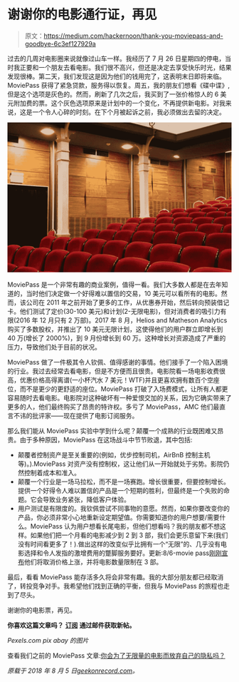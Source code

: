 # 谢谢你的电影通行证，再见

> 原文：<https://medium.com/hackernoon/thank-you-moviepass-and-goodbye-6c3ef127929a>

过去的几周对电影圈来说就像过山车一样。我经历了 7 月 26 日星期四的停电，当时我正要和一个朋友去看电影。我们很不高兴，但还是决定去享受快乐时光，结果发现很棒。第二天，我们发现这是因为他们的钱用完了，这表明末日即将来临。MoviePass 获得了紧急贷款，服务得以恢复。周五，我的朋友们想看《碟中谍》,但是这个选项是灰色的。然而，刷新了几次之后，我买到了一张价格惊人的 6 美元附加费的票。这个灰色选项原来是计划中的一个变化，不再提供新电影。对我来说，这是一个令人心碎的时刻。在下个月被起诉之前，我必须做出去留的决定。

![](img/c21ffcade6b3c36ff099caeabc96f9d7.png)

MoviePass 是一个非常有趣的商业案例，值得一看。我们大多数人都是在去年知道的，当时他们决定做一个好得难以置信的交易，10 美元可以看所有的电影。然而，该公司在 2011 年之前开始了更多的工作，从优惠券开始，然后转向预装借记卡。他们测试了定价(30-100 美元)和计划(2-无限电影)，但对消费者的吸引力有限(2016 年 12 月只有 2 万部)。2017 年 8 月，Helios and Matheson Analytics 购买了多数股权，并推出了 10 美元无限计划，这使得他们的用户群立即增长到 40 万(增长了 2000%)，到 9 月份增长到 60 万。这种增长对资源造成了严重的压力，导致他们处于目前的状况。

MoviePass 做了一件极其令人钦佩、值得感谢的事情。他们接手了一个陷入困境的行业。我过去经常去看电影，但是不方便而且很贵。电影院看一场电影收费很高，优惠价格高得离谱(一小杯汽水 7 美元！WTF)并且更喜欢拥有数百个空座位，而不是更少的更舒适的座位。MoviePass 打破了入场费模式，让所有人都更容易随时去看电影。电影院对这种破坏有一种爱恨交加的关系，因为它确实带来了更多的人，他们最终购买了昂贵的特许权。多亏了 MoviePass，AMC 他们最直言不讳的批评家——现在提供了电影订阅服务。

那么我们能从 MoviePass 实验中学到什么呢？颠覆一个成熟的行业既困难又昂贵。由于多种原因，MoviePass 在这场战斗中节节败退，其中包括:

*   颠覆者控制资产是至关重要的(例如，优步控制司机，AirBnB 控制主机等)。).MoviePass 对资产没有控制权，这让他们从一开始就处于劣势。影院仍然控制着成本和准入。
*   颠覆一个行业是一场马拉松，而不是一场赛跑。增长很重要，但要控制增长。提供一个好得令人难以置信的产品是一个短期的胜利，但最终是一个失败的命题。它会导致业务紧张，降低客户体验。
*   用户测试是有限度的。我钦佩尝试不同事物的意愿。然而，如果你要改变你的产品，你必须非常小心地重新设定期望值。你需要知道你的用户想要/需要什么。MoviePass 认为用户想看长尾电影，但他们想看吗？我的朋友都不想这样。如果他们把一个月看的电影减少到 2 到 3 部，我们会更乐意留下来(我们没有时间看更多了！).做出这样的改变似乎比拥有一个“无限”的、几乎没有电影选择和令人发指的激增费用的蹩脚服务要好。更新:8/6-movie pass[刚刚宣布](https://money.cnn.com/2018/08/06/media/moviepass-three-movies-per-month/index.html)他们将取消价格上涨，并将电影数量限制在 3 部。

最后，看看 MoviePass 能存活多久将会非常有趣。我的大部分朋友都已经取消了，转投竞争对手。我希望他们找到正确的平衡，但我与 MoviePass 的旅程也走到了尽头。

谢谢你的电影票，再见。

**你喜欢这篇文章吗？** [**订阅**](https://geekonrecord.com/subscribe/) **通过邮件获取新帖。**

*Pexels.com pix abay 的图片*

查看我们之前的 MoviePass 文章:[你会为了无限量的电影而放弃自己的隐私吗？](https://geekonrecord.com/2014/01/08/would-you-sell-your-driving-privacy-for-a-potential-discount/)

*原载于 2018 年 8 月 5 日*[*geekonrecord.com*](https://geekonrecord.com/2018/08/05/thank-you-moviepass-and-goodbye/)*。*